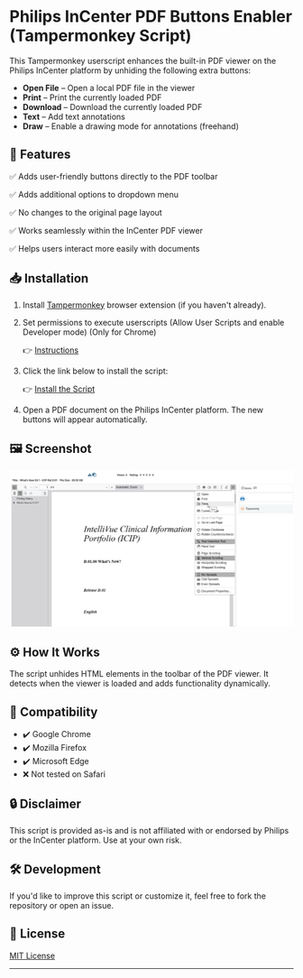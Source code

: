 # Philips InCenter PDF Buttons Enabler (Tampermonkey Script)

This Tampermonkey userscript enhances the built-in PDF viewer on the Philips InCenter platform by unhiding the following extra buttons:

- **Open File** – Open a local PDF file in the viewer
- **Print** – Print the currently loaded PDF
- **Download** – Download the currently loaded PDF
- **Text** – Add text annotations
- **Draw** – Enable a drawing mode for annotations (freehand)

## 🧩 Features

✅ Adds user-friendly buttons directly to the PDF toolbar

✅ Adds additional options to dropdown menu

✅ No changes to the original page layout  

✅ Works seamlessly within the InCenter PDF viewer  

✅ Helps users interact more easily with documents

## 📥 Installation

1. Install [Tampermonkey](https://www.tampermonkey.net/) browser extension (if you haven't already).

2. Set permissions to execute userscripts (Allow User Scripts and enable Developer mode) (Only for Chrome)

   👉 [Instructions](https://www.tampermonkey.net/faq.php#Q209)

3. Click the link below to install the script:

   👉 [Install the Script](https://github.com/igorlovric/Tampermonkey-Philips-InCenter/raw/refs/heads/master/Philips-Incenter.user.js)

4. Open a PDF document on the Philips InCenter platform. The new buttons will appear automatically.

## 🖼️ Screenshot

![Preview of the PDF viewer with extra buttons](InCenter_screenshot.png)

## ⚙️ How It Works

The script unhides HTML elements in the toolbar of the PDF viewer. It detects when the viewer is loaded and adds functionality dynamically.

## 📄 Compatibility

- ✔️ Google Chrome
- ✔️ Mozilla Firefox
- ✔️ Microsoft Edge
- ❌ Not tested on Safari

## 🔒 Disclaimer

This script is provided as-is and is not affiliated with or endorsed by Philips or the InCenter platform. Use at your own risk.

## 🛠️ Development

If you'd like to improve this script or customize it, feel free to fork the repository or open an issue.

## 📝 License

[MIT License](LICENSE.md)

---

